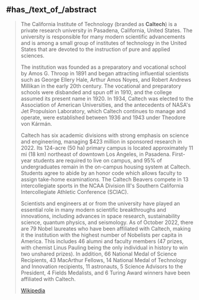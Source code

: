 

## #has_/text_of_/abstract 

> The California Institute of Technology (branded as **Caltech**) 
> is a private research university in Pasadena, California, United States. 
> The university is responsible for many modern scientific advancements 
> and is among a small group of institutes of technology in the United States 
> that are devoted to the instruction of pure and applied sciences. 
>
> The institution was founded as a preparatory and vocational school by Amos G. Throop in 1891 and began attracting influential scientists such as George Ellery Hale, Arthur Amos Noyes, and Robert Andrews Millikan in the early 20th century. The vocational and preparatory schools were disbanded and spun off in 1910, and the college assumed its present name in 1920. In 1934, Caltech was elected to the Association of American Universities, and the antecedents of NASA's Jet Propulsion Laboratory, which Caltech continues to manage and operate, were established between 1936 and 1943 under Theodore von Kármán.
>
> Caltech has six academic divisions with strong emphasis on science and engineering, managing $423 million in sponsored research in 2022. Its 124-acre (50 ha) primary campus is located approximately 11 mi (18 km) northeast of downtown Los Angeles, in Pasadena. First-year students are required to live on campus, and 95% of undergraduates remain in the on-campus housing system at Caltech. Students agree to abide by an honor code which allows faculty to assign take-home examinations. The Caltech Beavers compete in 13 intercollegiate sports in the NCAA Division III's Southern California Intercollegiate Athletic Conference (SCIAC).
>
> Scientists and engineers at or from the university have played an essential role in many modern scientific breakthroughs and innovations, including advances in space research, sustainability science, quantum physics, and seismology. As of October 2022, there are 79 Nobel laureates who have been affiliated with Caltech, making it the institution with the highest number of Nobelists per capita in America. This includes 46 alumni and faculty members (47 prizes, with chemist Linus Pauling being the only individual in history to win two unshared prizes). In addition, 66 National Medal of Science Recipients, 43 MacArthur Fellows, 14 National Medal of Technology and Innovation recipients, 11 astronauts, 5 Science Advisors to the President, 4 Fields Medalists, and 6 Turing Award winners have been affiliated with Caltech.
>
> [Wikipedia](https://en.wikipedia.org/wiki/California%20Institute%20of%20Technology)

